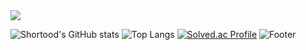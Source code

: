 <img src="https://capsule-render.vercel.app/api?type=waving&color=auto&height=200&section=header&text=Shortood Github&fontSize=90" />

![Shortood's GitHub stats](https://github-readme-stats.vercel.app/api?username=Shortood&show_icons=true&theme=tokyonight)
![Top Langs](https://github-readme-stats.vercel.app/api/top-langs/?username=Shortood&layout=compact&theme=tokyonight)
[![Solved.ac Profile](http://mazassumnida.wtf/api/generate_badge?boj=woobin929)](https://solved.ac/woobin929)
![Footer](https://capsule-render.vercel.app/api?type=waving&color=auto&height=200&section=footer)
<!--
**Shortood/Shortood** is a ✨ _special_ ✨ repository because its `README.md` (this file) appears on your GitHub profile.

Here are some ideas to get you started:

- 🔭 I’m currently working on ...
- 🌱 I’m currently learning ...
- 👯 I’m looking to collaborate on ...
- 🤔 I’m looking for help with ...
- 💬 Ask me about ...
- 📫 How to reach me: ...
- 😄 Pronouns: ...
- ⚡ Fun fact: ...
-->
